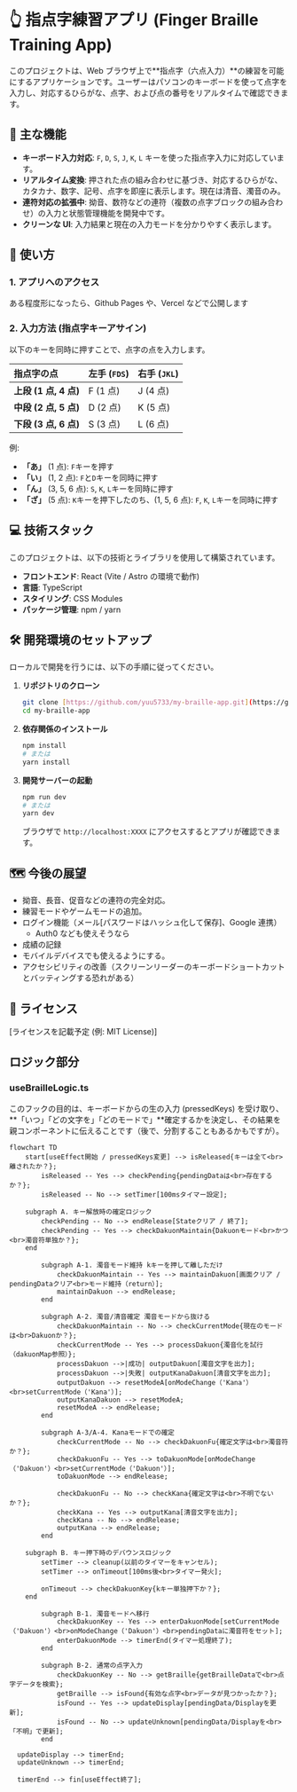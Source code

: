 # 👆 指点字練習アプリ (Finger Braille Training App)

このプロジェクトは、Web ブラウザ上で**指点字（六点入力）**の練習を可能にするアプリケーションです。ユーザーはパソコンのキーボードを使って点字を入力し、対応するひらがな、点字、および点の番号をリアルタイムで確認できます。

## 🌟 主な機能

- **キーボード入力対応**: `F`, `D`, `S`, `J`, `K`, `L` キーを使った指点字入力に対応しています。
- **リアルタイム変換**: 押された点の組み合わせに基づき、対応するひらがな、カタカナ、数字、記号、点字を即座に表示します。現在は清音、濁音のみ。
- **連符対応の拡張中**: 拗音、数符などの連符（複数の点字ブロックの組み合わせ）の入力と状態管理機能を開発中です。
- **クリーンな UI**: 入力結果と現在の入力モードを分かりやすく表示します。

## 🚀 使い方

### 1. アプリへのアクセス

ある程度形になったら、Github Pages や、Vercel などで公開します

### 2. 入力方法 (指点字キーアサイン)

以下のキーを同時に押すことで、点字の点を入力します。

| 指点字の点            | 左手 (`FDS`) | 右手 (`JKL`) |
| :-------------------- | :----------- | :----------- |
| **上段 (1 点, 4 点)** | F (1 点)     | J (4 点)     |
| **中段 (2 点, 5 点)** | D (2 点)     | K (5 点)     |
| **下段 (3 点, 6 点)** | S (3 点)     | L (6 点)     |

例:

- **「あ」** (1 点): `F`キーを押す
- **「い」** (1, 2 点): `F`と`D`キーを同時に押す
- **「ん」** (3, 5, 6 点): `S`, `K`, `L`キーを同時に押す
- **「ざ」** (5 点): `K`キーを押下したのち、(1, 5, 6 点): `F`, `K`, `L`キーを同時に押す

## 💻 技術スタック

このプロジェクトは、以下の技術とライブラリを使用して構築されています。

- **フロントエンド**: React (Vite / Astro の環境で動作)
- **言語**: TypeScript
- **スタイリング**: CSS Modules
- **パッケージ管理**: npm / yarn

## 🛠️ 開発環境のセットアップ

ローカルで開発を行うには、以下の手順に従ってください。

1.  **リポジトリのクローン**
    ```bash
    git clone [https://github.com/yuu5733/my-braille-app.git](https://github.com/yuu5733/my-braille-app.git)
    cd my-braille-app
    ```
2.  **依存関係のインストール**
    ```bash
    npm install
    # または
    yarn install
    ```
3.  **開発サーバーの起動**
    ```bash
    npm run dev
    # または
    yarn dev
    ```
    ブラウザで `http://localhost:XXXX` にアクセスするとアプリが確認できます。

## 🗺️ 今後の展望

- 拗音、長音、促音などの連符の完全対応。
- 練習モードやゲームモードの追加。
- ログイン機能（メール[パスワードはハッシュ化して保存]、Google 連携）
  - Auth0 なども使えそうなら
- 成績の記録
- モバイルデバイスでも使えるようにする。
- アクセシビリティの改善（スクリーンリーダーのキーボードショートカットとバッティングする恐れがある）

## 📄 ライセンス

[ライセンスを記載予定 (例: MIT License)]

## ロジック部分

### useBrailleLogic.ts

このフックの目的は、キーボードからの生の入力 (pressedKeys) を受け取り、**「いつ」「どの文字を」「どのモードで」**確定するかを決定し、その結果を親コンポーネントに伝えることです（後で、分割することもあるかもですが）。

```mermaid
flowchart TD
    start[useEffect開始 / pressedKeys変更] --> isReleased{キーは全て<br>離されたか？};
        isReleased -- Yes --> checkPending{pendingDataは<br>存在するか？};
        isReleased -- No --> setTimer[100msタイマー設定];

    subgraph A. キー解放時の確定ロジック
        checkPending -- No --> endRelease[Stateクリア / 終了];
        checkPending -- Yes --> checkDakuonMaintain{Dakuonモード<br>かつ<br>濁音符単独か？};
    end

        subgraph A-1. 濁音モード維持 kキーを押して離しただけ
            checkDakuonMaintain -- Yes --> maintainDakuon[画面クリア / pendingDataクリア<br>モード維持（return）];
            maintainDakuon --> endRelease;
        end

        subgraph A-2. 濁音/清音確定 濁音モードから抜ける
            checkDakuonMaintain -- No --> checkCurrentMode{現在のモードは<br>Dakuonか？};
            checkCurrentMode -- Yes --> processDakuon{濁音化を試行（dakuonMap参照）};
            processDakuon -->|成功| outputDakuon[濁音文字を出力];
            processDakuon -->|失敗| outputKanaDakuon[清音文字を出力];
            outputDakuon --> resetModeA[onModeChange（'Kana'）<br>setCurrentMode（'Kana'）];
            outputKanaDakuon --> resetModeA;
            resetModeA --> endRelease;
        end

        subgraph A-3/A-4. Kanaモードでの確定
            checkCurrentMode -- No --> checkDakuonFu{確定文字は<br>濁音符か？};
            checkDakuonFu -- Yes --> toDakuonMode[onModeChange（'Dakuon'）<br>setCurrentMode（'Dakuon'）];
            toDakuonMode --> endRelease;

            checkDakuonFu -- No --> checkKana{確定文字は<br>不明でないか？};
            checkKana -- Yes --> outputKana[清音文字を出力];
            checkKana -- No --> endRelease;
            outputKana --> endRelease;
        end

    subgraph B. キー押下時のデバウンスロジック
        setTimer --> cleanup(以前のタイマーをキャンセル);
        setTimer --> onTimeout[100ms後<br>タイマー発火];

        onTimeout --> checkDakuonKey{kキー単独押下か？};
    end

        subgraph B-1. 濁音モードへ移行
            checkDakuonKey -- Yes --> enterDakuonMode[setCurrentMode（'Dakuon'）<br>onModeChange（'Dakuon'）<br>pendingDataに濁音符をセット];
            enterDakuonMode --> timerEnd(タイマー処理終了);
        end

        subgraph B-2. 通常の点字入力
            checkDakuonKey -- No --> getBraille{getBrailleDataで<br>点字データを検索};
            getBraille --> isFound{有効な点字<br>データが見つかったか？};
            isFound -- Yes --> updateDisplay[pendingData/Displayを更新];
            isFound -- No --> updateUnknown[pendingData/Displayを<br>「不明」で更新];
        end

  updateDisplay --> timerEnd;
  updateUnknown --> timerEnd;

  timerEnd --> fin[useEffect終了];
```
